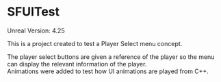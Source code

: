 # SFUITest

Unreal Version: 4.25

This is a project created to test a Player Select menu concept.

The player select buttons are given a reference of the player so the menu can display the relevant information of the player.  
Animations were added to test how UI animations are played from C++.
